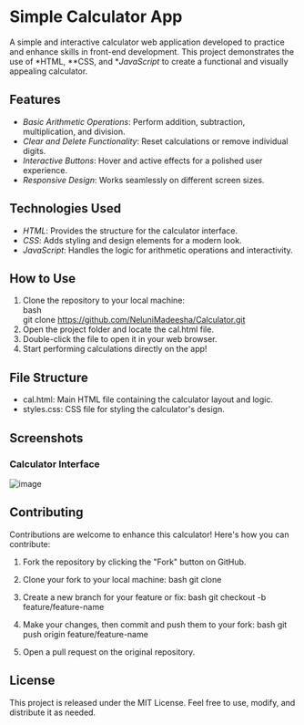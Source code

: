 # Simple Calculator App  

A simple and interactive calculator web application developed to practice and enhance skills in front-end development. This project demonstrates the use of *HTML, **CSS, and **JavaScript* to create a functional and visually appealing calculator.  

## Features  

- *Basic Arithmetic Operations*: Perform addition, subtraction, multiplication, and division.  
- *Clear and Delete Functionality*: Reset calculations or remove individual digits.  
- *Interactive Buttons*: Hover and active effects for a polished user experience.  
- *Responsive Design*: Works seamlessly on different screen sizes.  

## Technologies Used  

- *HTML*: Provides the structure for the calculator interface.  
- *CSS*: Adds styling and design elements for a modern look.  
- *JavaScript*: Handles the logic for arithmetic operations and interactivity.  

## How to Use  

1. Clone the repository to your local machine:  
   bash  
   git clone https://github.com/NeluniMadeesha/Calculator.git  
2. Open the project folder and locate the cal.html file.
3. Double-click the file to open it in your web browser.
4. Start performing calculations directly on the app!
   
## File Structure

- cal.html: Main HTML file containing the calculator layout and logic.
- styles.css: CSS file for styling the calculator's design.

## Screenshots

### Calculator Interface

![image](https://github.com/user-attachments/assets/7c2a6192-c69a-499e-8982-87bd2a5e332e)

## Contributing

Contributions are welcome to enhance this calculator! Here's how you can contribute:

1. Fork the repository by clicking the "Fork" button on GitHub.
2. Clone your fork to your local machine:
   bash
   git clone <fork-url>
3. Create a new branch for your feature or fix:
   bash
    git checkout -b feature/feature-name
4. Make your changes, then commit and push them to your fork:
   bash
   git push origin feature/feature-name  

5. Open a pull request on the original repository.

## License

This project is released under the MIT License. Feel free to use, modify, and distribute it as needed.
